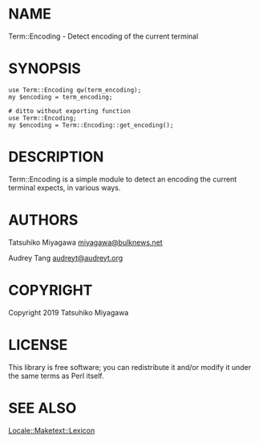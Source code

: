 # NAME

Term::Encoding - Detect encoding of the current terminal

# SYNOPSIS

    use Term::Encoding qw(term_encoding);
    my $encoding = term_encoding;

    # ditto without exporting function
    use Term::Encoding;
    my $encoding = Term::Encoding::get_encoding();

# DESCRIPTION

Term::Encoding is a simple module to detect an encoding the current
terminal expects, in various ways.

# AUTHORS

Tatsuhiko Miyagawa <miyagawa@bulknews.net>

Audrey Tang <audreyt@audreyt.org>

# COPYRIGHT

Copyright 2019 Tatsuhiko Miyagawa

# LICENSE

This library is free software; you can redistribute it and/or modify
it under the same terms as Perl itself.

# SEE ALSO

[Locale::Maketext::Lexicon](https://metacpan.org/pod/Locale::Maketext::Lexicon)
